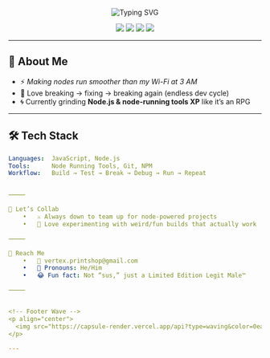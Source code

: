 <!-- Typing Banner -->
<p align="center">
  <img src="https://readme-typing-svg.demolab.com?font=Fira+Code&size=30&pause=1000&color=22D3EE&center=true&vCenter=true&width=750&lines=Yo!+I'm+Vertex142;Node.js+Runner+%7C+Dev+%7C+Tester;Breaking+%26+Fixing+Things+Since+Forever" alt="Typing SVG" />
</p>

<!-- Badges -->
<p align="center">
  <img src="https://img.shields.io/badge/Code-Node.js-green?style=for-the-badge&logo=node.js" />
  <img src="https://img.shields.io/badge/Tools-Node_Running-blue?style=for-the-badge&logo=terminal" />
  <img src="https://img.shields.io/badge/Open%20To-Collaboration-ff69b4?style=for-the-badge&logo=github" />
  <img src="https://img.shields.io/badge/Fun%20Fact-Legit%20Male™-purple?style=for-the-badge&logo=smile" />
</p>

---

## 📖 About Me
- ⚡ *Making nodes run smoother than my Wi-Fi at 3 AM*  
- 🔄 Love breaking → fixing → breaking again (endless dev cycle)  
- 🌀 Currently grinding **Node.js & node-running tools XP** like it’s an RPG  

---

## 🛠 Tech Stack
```yaml
Languages:  JavaScript, Node.js
Tools:      Node Running Tools, Git, NPM
Workflow:   Build → Test → Break → Debug → Run → Repeat


⸻

🤝 Let’s Collab
	•	⚔️ Always down to team up for node-powered projects
	•	🎨 Love experimenting with weird/fun builds that actually work

⸻

📡 Reach Me
	•	📧 vertex.printshop@gmail.com
	•	🧍 Pronouns: He/Him
	•	😂 Fun fact: Not “sus,” just a Limited Edition Legit Male™

⸻


<!-- Footer Wave -->
<p align="center">
  <img src="https://capsule-render.vercel.app/api?type=waving&color=0ea5e9&height=120&section=footer&animation=fadeIn&reversal=true" />
</p>

---
